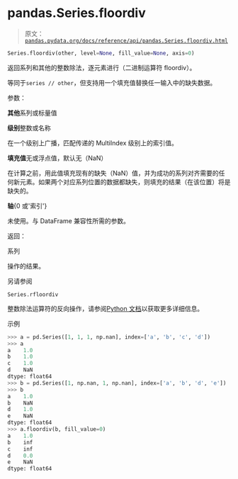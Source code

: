 # pandas.Series.floordiv

> 原文：[`pandas.pydata.org/docs/reference/api/pandas.Series.floordiv.html`](https://pandas.pydata.org/docs/reference/api/pandas.Series.floordiv.html)

```py
Series.floordiv(other, level=None, fill_value=None, axis=0)
```

返回系列和其他的整数除法，逐元素进行（二进制运算符 floordiv）。

等同于`series // other`，但支持用一个填充值替换任一输入中的缺失数据。

参数：

**其他**系列或标量值

**级别**整数或名称

在一个级别上广播，匹配传递的 MultiIndex 级别上的索引值。

**填充值**无或浮点值，默认无（NaN）

在计算之前，用此值填充现有的缺失（NaN）值，并为成功的系列对齐需要的任何新元素。如果两个对应系列位置的数据都缺失，则填充的结果（在该位置）将是缺失的。

**轴**{0 或'索引'}

未使用。与 DataFrame 兼容性所需的参数。

返回：

系列

操作的结果。

另请参阅

`Series.rfloordiv`

整数除法运算符的反向操作，请参阅[Python 文档](https://docs.python.org/3/reference/datamodel.html#emulating-numeric-types)以获取更多详细信息。

示例

```py
>>> a = pd.Series([1, 1, 1, np.nan], index=['a', 'b', 'c', 'd'])
>>> a
a    1.0
b    1.0
c    1.0
d    NaN
dtype: float64
>>> b = pd.Series([1, np.nan, 1, np.nan], index=['a', 'b', 'd', 'e'])
>>> b
a    1.0
b    NaN
d    1.0
e    NaN
dtype: float64
>>> a.floordiv(b, fill_value=0)
a    1.0
b    inf
c    inf
d    0.0
e    NaN
dtype: float64 
```
